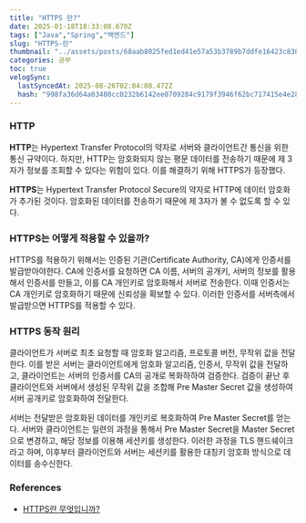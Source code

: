 ```yaml
---
title: "HTTPS 란?"
date: 2025-01-18T18:33:08.670Z
tags: ["Java","Spring","백엔드"]
slug: "HTTPS-란"
thumbnail: "../assets/posts/68aab8025fed1ed41e57a53b3789b7ddfe16423c830f0e8e389647020cedb707.png"
categories: 공부
toc: true
velogSync:
  lastSyncedAt: 2025-08-26T02:04:08.472Z
  hash: "998fa36d64a03480cc0232b6142ee0709284c9179f3946f62bc717415e4e284b"
---
```


### HTTP
**HTTP**는 Hypertext Transfer Protocol의 약자로 서버와 클라이언트간 통신을 위한 통신 규약이다. 하지만, HTTP는 암호화되지 않는 평문 데이터를 전송하기 때문에 제 3자가 정보를 조회할 수 있다는 위험이 있다. 이를 해결하기 위해 HTTPS가 등장했다.

**HTTPS**는 Hypertext Transfer Protocol Secure의 약자로 HTTP에 데이터 암호화가 추가된 것이다. 암호화된 데이터를 전송하기 때문에 제 3자가 볼 수 없도록 할 수 있다.

### HTTPS는 어떻게 적용할 수 있을까?
HTTPS를 적용하기 위해서는 인증된 기관(Certificate Authority, CA)에게 인증서를 발급받아야한다. CA에 인증서를 요청하면 CA 이름, 서버의 공개키, 서버의 정보를 활용해서 인증서를 만들고, 이를 CA 개인키로 암호화해서 서버로 전송한다. 이때 인증서는 CA 개인키로 암호화하기 때문에 신뢰성을 확보할 수 있다. 이러한 인증서를 서버측에서 발급받으면 HTTPS를 적용할 수 있다.

### HTTPS 동작 원리
클라이언트가 서버로 최초 요청할 때 암호화 알고리즘, 프로토콜 버전, 무작위 값을 전달한다. 이를 받은 서버는 클라이언트에게 암호화 알고리즘, 인증서, 무작위 값을 전달하고, 클라이언트는 서버의 인증서를 CA의 공개로 복화하하여 검증한다. 검증이 끝난 후 클라이언트와 서버에서 생성된 무작위 값을 조합해 Pre Master Secret 값을 생성하여 서버 공개키로 암호화하여 전달한다. 

서버는 전달받은 암호화된 데이터를 개인키로 복호화하여 Pre Master Secret를 얻는다. 서버와 클라이언트는 일련의 과정을 통해서 Pre Master Secret을 Master Secret으로 변경하고, 해당 정보를 이용해 세션키를 생성한다. 이러한 과정을 TLS 핸드쉐이크라고 하며, 이후부터 클라이언트와 서버는 세션키를 활용한 대칭키 암호화 방식으로 데이터를 송수신한다.

### References
- [HTTPS란 무엇입니까?](https://www.cloudflare.com/ko-kr/learning/ssl/what-is-https/)